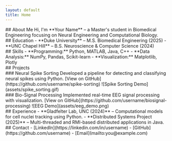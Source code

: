 ```yaml
---
layout: default
title: Home
---
```


<section id="about">
## About Me
Hi, I'm **Your Name** – a Master's student in Biomedical Engineering focusing on Neural Engineering and Computational Biology.
</section>

<section id="education">
## Education
- **Duke University** – M.S. Biomedical Engineering (2025)  
- **UNC Chapel Hill** – B.S. Neuroscience & Computer Science (2024)
</section>

<section id="skills">
## Skills
- **Programming:** Python, MATLAB, Java, C++
- **Data Analysis:** NumPy, Pandas, Scikit-learn
- **Visualization:** Matplotlib, Plotly
</section>

<section id="projects">
## Projects

<div class="project-card">
### Neural Spike Sorting
Developed a pipeline for detecting and classifying neural spikes using Python.  
[View on GitHub](https://github.com/username/spike-sorting)  
![Spike Sorting Demo](assets/spike_sorting.gif)
</div>

<div class="project-card">
### Bio-Signal Processing
Implemented real-time EEG signal processing with visualization.  
[View on GitHub](https://github.com/username/biosignal-processing)  
![EEG Demo](assets/eeg_demo.png)
</div>
</section>

<section id="experience">
## Experience
- **Gladfelter Lab, UNC (2024)** – Computational models for cell nuclei tracking using Python.  
- **Distributed Systems Project (2025)** – Multi-threaded and RMI-based distributed applications in Java.
</section>

<section id="contact">
## Contact
- [LinkedIn](https://linkedin.com/in/username)  
- [GitHub](https://github.com/username)  
- [Email](mailto:you@example.com)
</section>
